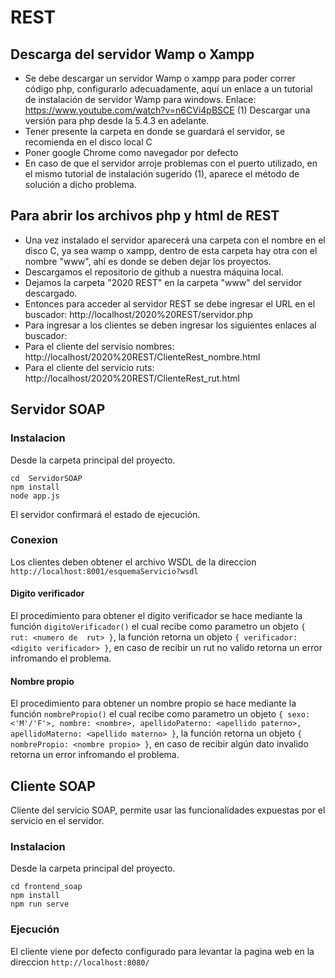 # REST

## Descarga del servidor Wamp o Xampp

- Se debe descargar un servidor Wamp o xampp para poder correr código php, configurarlo adecuadamente, aquí un enlace a un tutorial de instalación de servidor Wamp para windows. Enlace: https://www.youtube.com/watch?v=n6CVi4pBSCE (1) Descargar una versión para php desde la 5.4.3 en adelante.
- Tener presente la carpeta en donde se guardará el servidor, se recomienda en el disco local C
- Poner google Chrome como navegador por defecto
- En caso de que el servidor arroje problemas con el puerto utilizado, en el mismo tutorial de instalación sugerido (1), aparece el método de solución a dicho problema.

## Para abrir los archivos php y html de REST

- Una vez instalado el servidor aparecerá una carpeta con el nombre en el disco C, ya sea wamp o xampp, dentro de esta carpeta hay otra con el nombre "www", ahí es donde se deben dejar los proyectos.
- Descargamos el repositorio de github a nuestra máquina local.
- Dejamos la carpeta "2020 REST" en la carpeta "www" del servidor descargado.
- Entonces para acceder al servidor REST se debe ingresar el URL en el buscador: http://localhost/2020%20REST/servidor.php
- Para ingresar a los clientes se deben ingresar los siguientes enlaces al buscador:
- Para el cliente del servisio nombres: http://localhost/2020%20REST/ClienteRest_nombre.html
- Para el cliente del servicio ruts: http://localhost/2020%20REST/ClienteRest_rut.html


## Servidor SOAP
### Instalacion
Desde la carpeta principal del proyecto.
```
cd  ServidorSOAP
npm install
node app.js
```
El servidor confirmará el estado de ejecución.
### Conexion
Los clientes deben obtener el archivo WSDL de la direccion `http://localhost:8001/esquemaServicio?wsdl`
#### Digito verificador
El procedimiento para obtener el digito verificador se hace mediante la función `digitoVerificador()` el cual recibe como parametro un objeto `{ rut: <numero de  rut> }`, la función retorna un objeto `{ verificador: <digito verificador> }`, en caso de recibir un rut no valido retorna un error infromando el problema.
#### Nombre propio
El procedimiento para obtener un nombre propio se hace mediante la función `nombrePropio()` el cual recibe como parametro un objeto `{ sexo: <'M'/'F'>, nombre: <nombre>, apellidoPaterno: <apellido paterno>, apellidoMaterno: <apellido materno> }`, la función retorna un objeto `{ nombrePropio: <nombre propio> }`, en caso de recibir algún dato invalido retorna un error infromando el problema.
## Cliente SOAP
Cliente del servicio SOAP, permite usar las funcionalidades expuestas por el servicio en el servidor.
### Instalacion
Desde la carpeta principal del proyecto.
```
cd frontend_soap
npm install
npm run serve
```
### Ejecución
El cliente viene por defecto configurado para levantar la pagina web en la direccion `http://localhost:8080/ `
